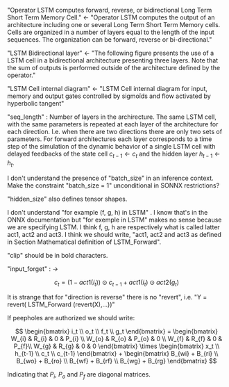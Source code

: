"Operator LSTM computes forward, reverse, or bidirectional Long Term Short Term Memory Cell." <- "Operator LSTM computes the output of an architecture including one or several Long Term Short Term Memory cells. Cells are organized in a number of layers equal to the length of the input sequences. The organization can be forward, reverse or bi-directional."

"LSTM Bidirectional layer" <- "The following figure presents the use of a LSTM cell in a bidirectional architecture presenting three layers. Note that the sum of outputs is performed outside of the architecture defined by the operator."

"LSTM Cell internal diagram" <- "LSTM Cell internal diagram for input, memory and output gates controlled by sigmoïds and flow activated by hyperbolic tangent"

"seq_length" : Number of layers in the archirecture. The same LSTM cell, with the same parameters is repeated at each layer of the architecture for each direction. I.e. when there are two directions there are only two sets of parameters. For forward architectures each layer corresponds to a time step of the simulation of the dynamic behavior of a single LSTM cell with delayed feedbacks of the state cell $c_{t-1} \gets c_t$ and the hidden layer $h_{t-1} \gets h_t$.

I don't understand the presence of "batch_size" in an inference context. Make the constraint "batch_size =  1" unconditional in SONNX restrictions?

"hidden_size" also defines tensor shapes.

I don't understand "for example (f, g, h) in LSTM" . I know that's in the ONNX documentation but "for exemple in LSTM" makes no sense because we are specifying LSTM. I think f, g, h are respectively what is called latter act1, act2 and act3. I think we should write, "act1, act2 and act3 as defined in Section Mathematical definition of LSTM_Forward".

"clip" should be in bold characters.

"input_forget" : -> 

$$
 c_t = (1 - act1(i_t)) \odot c_{t-1} + act1(i_t) \odot act2(g_t)
$$

It is strange that for  "direction is reverse" there is no "revert", i.e. "Y = revert( LSTM_Forward  (revert(X),...))"

If peepholes are authorized we should write:

$$
\begin{bmatrix}
     i_t \\
     o_t \\
     f_t \\
     g_t 
     \end{bmatrix}
     =
     \begin{bmatrix}
     W_{i} & R_{i} & 0     & P_{i} \\
     W_{o} & R_{o} & P_{o} & 0     \\
     W_{f} & R_{f} & 0     & P_{f}\\
     W_{g} & R_{g} & 0     & 0
     \end{bmatrix}
     \times
     \begin{bmatrix}
     x_t \\
     h_{t-1} \\
     c_t \\
     c_{t-1}
     \end{bmatrix}
     +
     \begin{bmatrix}
     B_{wi} + B_{ri} \\
     B_{wo} + B_{ro} \\
     B_{wf} + B_{rf} \\
     B_{wg} + B_{rg}
     \end{bmatrix}
$$

Indicating that $P_i$, $P_o$ and $P_f$ are diagonal matrices.
